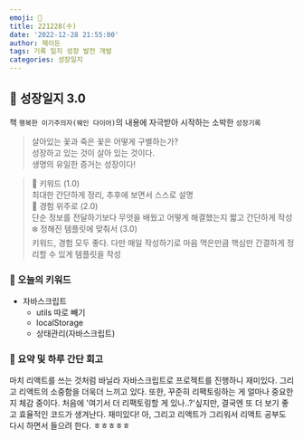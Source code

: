 ```yaml
---
emoji: 🌱
title: 221228(수)
date: '2022-12-28 21:55:00'
author: 제이든
tags: 기록 일지 성장 발전 개발
categories: 성장일지
---
```


## 🎄 성장일지 3.0

책 `행복한 이기주의자(웨인 다이어)`의 내용에 자극받아 시작하는 소박한 `성장기록`

> 살아있는 꽃과 죽은 꽃은 어떻게 구별하는가?<br/>
> 성장하고 있는 것이 살아 있는 것이다.<br/>
> 생명의 유일한 증거는 성장이다!

> 🌳 키워드 (1.0)<br/>
> 최대한 간단하게 정리, 추후에 보면서 스스로 설명<br/>
> 🍉 경험 위주로 (2.0)<br/>
> 단순 정보를 전달하기보다 무엇을 배웠고 어떻게 해결했는지 짧고 간단하게 작성<br/>
> ❄️ 정해진 템플릿에 맞춰서 (3.0)<br/>
> 키워드, 경험 모두 좋다. 다만 매일 작성하기로 마음 먹은만큼 핵심만 간결하게 정리할 수 있게 템플릿을 작성

### 🔑 오늘의 키워드

- 자바스크립트
  - utils 따로 빼기
  - localStorage
  - 상태관리(자바스크립트)

### 📝 요약 및 하루 간단 회고

마치 리액트를 쓰는 것처럼 바닐라 자바스크립트로 프로젝트를 진행하니 재미있다. 그리고 리액트의 소중함을 더욱더 느끼고 있다. 또한, 꾸준히 리팩토링하는 게
얼마나 중요한지 체감 중이다. 처음에 '여기서 더 리팩토링할 게 있나..?'싶지만, 결국엔 또 더 보기 좋고 효율적인 코드가 생겨난다. 재미있다! 아, 그리고 리액트가 그리워서
리액트 공부도 다시 하면서 들으려 한다. ㅎㅎㅎㅎㅎ

```toc

```
